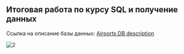 ## Итоговая работа по курсу SQL и получение данных

 Ссылка на описание базы данных: [Airports DB description](https://docs.google.com/document/d/1KpWddYoh7c5wTSaWecAlKsvMqyccyE1W/edit?usp=sharing&ouid=112449706891750020629&rtpof=true&sd=true) 
  

![2](https://user-images.githubusercontent.com/84973502/170120605-0f36cbdc-113f-46d7-9ff5-4a78d099ee86.png)




